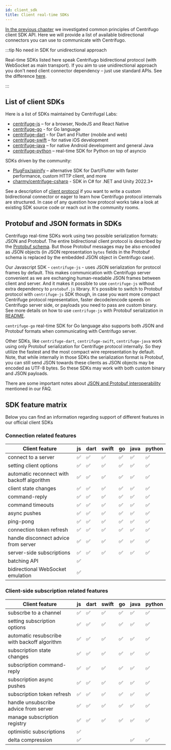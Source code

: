 ```yaml
---
id: client_sdk
title: Client real-time SDKs
---
```


[In the previous chapter](./client_api.md) we investigated common principles of Centrifugo client SDK API. Here we will provide a list of available bidirectional connectors you can use to communicate with Centrifugo.

:::tip No need in SDK for unidirectional approach

Real-time SDKs listed here speak Centrifugo bidirectional protocol (with WebSocket as main transport). If you aim to use unidirectional approach you don't need client connector dependency – just use standard APIs. See the difference [here](./overview.md).

:::

## List of client SDKs

Here is a list of SDKs maintained by Centrifugal Labs:

* [centrifuge-js](https://github.com/centrifugal/centrifuge-js) – for a browser, NodeJS and React Native
* [centrifuge-go](https://github.com/centrifugal/centrifuge-go) - for Go language
* [centrifuge-dart](https://github.com/centrifugal/centrifuge-dart) - for Dart and Flutter (mobile and web)
* [centrifuge-swift](https://github.com/centrifugal/centrifuge-swift) – for native iOS development
* [centrifuge-java](https://github.com/centrifugal/centrifuge-java) – for native Android development and general Java
* [centrifuge-python](https://github.com/centrifugal/centrifuge-python) – real-time SDK for Python on top of asyncio

SDKs driven by the community:

* [PlugFox/spinify](https://github.com/PlugFox/spinify) – alternative SDK for Dart/Flutter with faster performance, custom HTTP client, and more
* [charmy/centrifuge-csharp](https://github.com/charmy/centrifuge-csharp) - SDK in C# for .NET and Unity 2022.3+

See a description of [client protocol](./client_protocol.md) if you want to write a custom bidirectional connector or eager to learn how Centrifugo protocol internals are structured. In case of any question how protocol works take a look at existing SDK source code or reach out in the community rooms.

## Protobuf and JSON formats in SDKs

Centrifugo real-time SDKs work using two possible serialization formats: JSON and Protobuf. The entire bidirectional client protocol is described by the [Protobuf schema](https://github.com/centrifugal/protocol/blob/master/definitions/client.proto). But those Protobuf messages may be also encoded as JSON objects (in JSON representation `bytes` fields in the Protobuf schema is replaced by the embedded JSON object in Centrifugo case).

Our Javascript SDK - `centrifuge-js` - uses JSON serialization for protocol frames by default. This makes communication with Centrifugo server convenient as we are exchanging human-readable JSON frames between client and server. And it makes it possible to use `centrifuge-js` without extra dependency to `protobuf.js` library. It's possible to switch to Protobuf protocol with `centrifuge-js` SDK though, in case you want more compact Centrifuge protocol representation, faster decode/encode speeds on Centrifugo server side, or payloads you need to pass are custom binary. See more details on how to use `centrifuge-js` with Protobuf serialization in [README](https://github.com/centrifugal/centrifuge-js#protobuf-support).

`centrifuge-go` real-time SDK for Go language also supports both JSON and Protobuf formats when communicating with Centrifugo server.

Other SDKs, like `centrifuge-dart`, `centrifuge-swift`, `centrifuge-java` work using only Protobuf serialization for Centrifuge protocol internally. So they utilize the fastest and the most compact wire representation by default. Note, that while internally in those SDKs the serialization format is Protobuf, you can still send JSON towards these clients as JSON objects may be encoded as UTF-8 bytes. So these SDKs may work with both custom binary and JSON payloads.

There are some important notes about [JSON and Protobuf interoperability](../faq/index.md#can-i-have-both-binary-and-json-clients-in-one-channel) mentioned in our FAQ.

## SDK feature matrix

Below you can find an information regarding support of different features in our official client SDKs

### Connection related features

<div className="features">

| Client feature  | js  | dart | swift | go | java | python |
| ------ | ------ | ------ | ------- | ------- | ------- | ----- |
| connect to a server | ✅ | ✅  |  ✅  | ✅  |  ✅  |  ✅  |
| setting client options | ✅ | ✅  |  ✅  | ✅  |  ✅  |  ✅  |
| automatic reconnect with backoff algorithm  | ✅  | ✅  | ✅ | ✅  |  ✅  |  ✅  |
| client state changes  | ✅  |  ✅  |  ✅  | ✅  |  ✅  |  ✅  |
| command-reply  | ✅  |  ✅  |  ✅  | ✅  |  ✅  |  ✅  |
| command timeouts  | ✅  | ✅  | ✅ | ✅  |  ✅  |  ✅  |
| async pushes  | ✅  |  ✅  |  ✅  | ✅  |  ✅  |  ✅  |
| ping-pong  | ✅  |  ✅  |  ✅  | ✅  |  ✅  |  ✅  |
| connection token refresh  | ✅  |  ✅  |  ✅  | ✅  |  ✅  |  ✅  |
| handle disconnect advice from server  | ✅  |  ✅  |  ✅  | ✅  |  ✅  |  ✅  |
| server-side subscriptions  | ✅  |  ✅  |  ✅  | ✅  |  ✅  |  ✅  |
| batching API  | ✅  |    |    |   |    |    |
| bidirectional WebSocket emulation  | ✅  |    |    |   |    |    |

</div>

### Client-side subscription related features

<div className="features">

| Client feature  | js  | dart | swift | go | java | python |
| ------- | ------- | ------- | ------- | ------- | ------- | ------- |
| subscrbe to a channel  | ✅  | ✅  | ✅ | ✅  |  ✅  |  ✅  |
| setting subscription options  | ✅  | ✅  | ✅ | ✅  |  ✅  |  ✅  |
| automatic resubscribe with backoff algorithm  | ✅  | ✅  | ✅ | ✅  |  ✅  |  ✅  |
| subscription state changes  | ✅  |  ✅  |  ✅  | ✅  |  ✅  |  ✅  |
| subscription command-reply  | ✅  |  ✅  |  ✅  | ✅  |  ✅  |  ✅  |
| subscription async pushes  | ✅  |  ✅  |  ✅  | ✅  |  ✅  |  ✅  |
| subscription token refresh  | ✅  |  ✅  |  ✅  | ✅  |  ✅  |  ✅  |
| handle unsubscribe advice from server  | ✅  |  ✅  |  ✅  | ✅  |  ✅  |  ✅  |
| manage subscription registry  | ✅  |  ✅  |  ✅  | ✅  |  ✅  |  ✅  |
| optimistic subscriptions  | ✅  |    |    |   |    |    |
| delta compression  | ✅  |    |    |   |  ✅   |  ✅   |

</div>